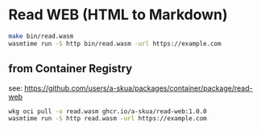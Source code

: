 # Read WEB (HTML to Markdown)

```sh
make bin/read.wasm
wasmtime run -S http bin/read.wasm -url https://example.com
```

## from Container Registry

see: https://github.com/users/a-skua/packages/container/package/read-web

```sh
wkg oci pull -o read.wasm ghcr.io/a-skua/read-web:1.0.0
wasmtime run -S http read.wasm -url https://example.com
```
